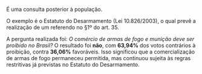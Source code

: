 É uma consulta posterior à população.

O exemplo é o Estatuto do Desarmamento (Lei 10.826/2003), o qual prevê a realização de um referendo no §1º do art. 35.

A pergunta realizada foi: *O comércio de armas de fogo e munição deve ser proibido no Brasil?*
	O resultado foi **não**, com **63,94%** dos votos contrários à proibição, contra **36,06%** favoráveis. 
	Isso significou que a comercialização de armas de fogo permaneceu permitida, mas continuou sujeita às regras restritivas já previstas no Estatuto do Desarmamento.